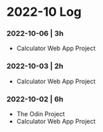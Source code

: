 # 2022-10 Log

### 2022-10-06 | 3h

- Calculator Web App Project

### 2022-10-03 | 2h

- Calculator Web App Project

### 2022-10-02 | 6h

- The Odin Project
- Calculator Web App Project

